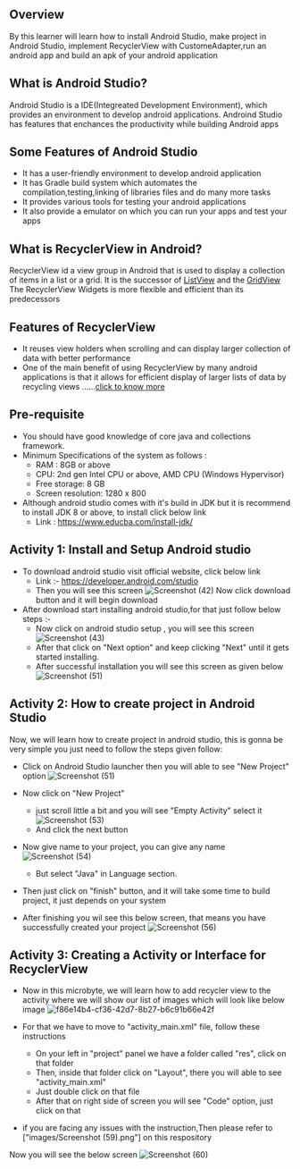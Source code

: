 ## Overview
By this learner will learn how to install Android Studio, make project in Android Studio,  implement RecyclerView with CustomeAdapter,run an android app and build an apk of your android application

## What is Android Studio?
Android Studio is a IDE(Integreated Development Environment), which provides an environment to develop android applications. Androind Studio has features that enchances the productivity while building Android apps
## Some Features of Android Studio
  - It has a user-friendly environment to develop android application
  - It has Gradle build system which automates the compilation,testing,linking of libraries files and do many more tasks
  - It provides various tools for testing your android applications
  - It also provide a emulator on which you can run your apps and test your apps

  ## What is RecyclerView in Android?
  RecyclerView id a view group in Android that is used to display a collection of items in a list or a grid. It is the successor of [ListView](https://www.javatpoint.com/android-listview-example) and the [GridView](https://www.tutorialspoint.com/android/android_grid_view.htm)
  The RecyclerView Widgets is more flexible and efficient than its predecessors 
  ## Features of RecyclerView
  - It reuses view holders when scrolling and can display larger collection of data with better performance
  - One of the main benefit of using RecyclerView by many android applications is that it allows for efficient display of larger lists of data by recycling views
  ......[click to know more](https://www.javatpoint.com/android-recyclerview-list-example)


## Pre-requisite
   - You should have good knowledge of core java and collections framework.
   - Minimum Specifications of the system as follows :
     - RAM : 8GB or above
     - CPU: 2nd gen Intel CPU or above, AMD CPU (Windows Hypervisor)
     - Free storage: 8 GB
     - Screen resolution: 1280 x 800
   - Although android studio comes with it's build in JDK but it is recommend to install JDK 8 or above, to install click below link
      - Link : https://www.educba.com/install-jdk/


## Activity 1: Install and Setup Android studio
- To download android studio visit official website, click below link
   - Link :- https://developer.android.com/studio
   - Then you will see this screen 
    ![Screenshot (42)](https://user-images.githubusercontent.com/72004239/208305090-c90c50d4-81ee-4a69-aa42-1f841ccf7816.png)
     Now click download button and it will begin download
 - After download start installing android studio,for that just follow below steps :-
   - Now click on android studio setup , you will see this screen
     ![Screenshot (43)](https://user-images.githubusercontent.com/72004239/208439572-908ddfcc-a514-46eb-99fa-f928f8905548.png)
   - After that click on "Next option" and keep clicking "Next" until it gets started installing.
   - After successful installation you will see this screen as given below
       ![Screenshot (51)](https://user-images.githubusercontent.com/72004239/208440250-dcbadbd5-8f2b-46f4-9f4c-67ab775c8657.png)

## Activity 2: How to create project in Android Studio
Now, we will learn how to create project in android studio, this is gonna be very simple you just need to follow the steps given follow:
 - Click on Android Studio launcher then you will able to see 
 "New Project" option 
![Screenshot (51)](https://user-images.githubusercontent.com/72004239/208440250-dcbadbd5-8f2b-46f4-9f4c-67ab775c8657.png)
 - Now click on "New Project" 
   - just scroll little a bit and you will see "Empty Activity" select it
 ![Screenshot (53)](https://user-images.githubusercontent.com/72004239/208448273-b12fb4c1-7622-44b4-8c83-9e27001b7f04.png)
   - And click the next button
 - Now give name to your project, you can give any name
   ![Screenshot (54)](https://user-images.githubusercontent.com/72004239/208449719-c5c54bd9-79b7-4154-93c1-6df37c2bb3b8.png)
   - But select "Java" in Language section.
 - Then just click on "finish" button, and it will take some time to build project, it just depends on your system 

-  After finishing you wil see this below screen, that means you have successfully created your project
  ![Screenshot (56)](https://user-images.githubusercontent.com/72004239/208704289-a5f9690b-87b5-4bed-ae5f-5316fbcc8b28.png)

  ## Activity 3: Creating a Activity or Interface for RecyclerView
  - Now in this microbyte, we will learn how to add recycler view to the activity where we will show our list of images which will look like below image
  ![f86e14b4-cf36-42d7-8b27-b6c91b66e42f](https://user-images.githubusercontent.com/72004239/208730328-973c87ac-56b1-488a-b7af-cbd57eaa7f02.png)

 - For that we have to move to "activity_main.xml" file, follow these instructions
    - On your left in "project" panel we have a folder called "res", click on that folder 
    - Then, inside that folder click on "Layout", there you will able to see "activity_main.xml"
    - Just double click on that file 
    - After that on right side of screen you will see "Code" option, just click on that
  - if you are facing any issues with the instruction,Then please refer to ["images/Screenshot (59).png"] on this respository

 Now you will see the below screen
 ![Screenshot (60)](https://user-images.githubusercontent.com/72004239/208835547-389559b1-2f3b-4307-ac5d-953f041ff574.png)


  
  
  
